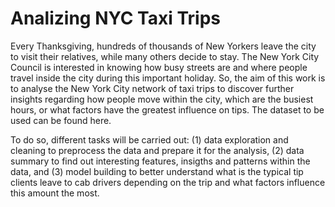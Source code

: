 # Analizing NYC Taxi Trips

Every Thanksgiving, hundreds of thousands of New Yorkers leave the city to visit their relatives, while many others decide to stay. The New York City Council is interested in knowing how busy streets are and where people travel inside the city during this important holiday. So, the aim of this work is to analyse the New York City network of taxi trips to discover further insights regarding how people move within the city, which are the busiest hours, or what factors have the greatest influence on tips. The dataset to be used can be found here.

To do so, different tasks will be carried out: (1) data exploration and cleaning to preprocess the data and prepare it for the analysis, (2) data summary to find out interesting features, insigths and patterns within the data, and (3) model building to better understand what is the typical tip clients leave to cab drivers depending on the trip and what factors influence this amount the most.
